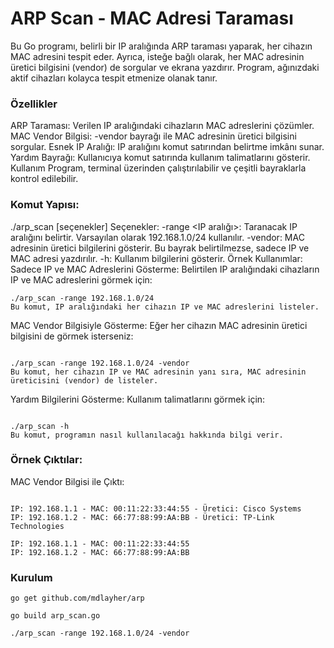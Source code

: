# ARP Scan - MAC Adresi Taraması
Bu Go programı, belirli bir IP aralığında ARP taraması yaparak, her cihazın MAC adresini tespit eder. Ayrıca, isteğe bağlı olarak, her MAC adresinin üretici bilgisini (vendor) de sorgular ve ekrana yazdırır. Program, ağınızdaki aktif cihazları kolayca tespit etmenize olanak tanır.

### Özellikler
ARP Taraması: Verilen IP aralığındaki cihazların MAC adreslerini çözümler.
MAC Vendor Bilgisi: -vendor bayrağı ile MAC adresinin üretici bilgisini sorgular.
Esnek IP Aralığı: IP aralığını komut satırından belirtme imkânı sunar.
Yardım Bayrağı: Kullanıcıya komut satırında kullanım talimatlarını gösterir.
Kullanım
Program, terminal üzerinden çalıştırılabilir ve çeşitli bayraklarla kontrol edilebilir.

### Komut Yapısı:

./arp_scan [seçenekler]
Seçenekler:
-range <IP aralığı>: Taranacak IP aralığını belirtir. Varsayılan olarak 192.168.1.0/24 kullanılır.
-vendor: MAC adresinin üretici bilgilerini gösterir. Bu bayrak belirtilmezse, sadece IP ve MAC adresi yazdırılır.
-h: Kullanım bilgilerini gösterir.
Örnek Kullanımlar:
Sadece IP ve MAC Adreslerini Gösterme: Belirtilen IP aralığındaki cihazların IP ve MAC adreslerini görmek için:


```
./arp_scan -range 192.168.1.0/24
Bu komut, IP aralığındaki her cihazın IP ve MAC adreslerini listeler.
```
MAC Vendor Bilgisiyle Gösterme: Eğer her cihazın MAC adresinin üretici bilgisini de görmek isterseniz:

```

./arp_scan -range 192.168.1.0/24 -vendor
Bu komut, her cihazın IP ve MAC adresinin yanı sıra, MAC adresinin üreticisini (vendor) de listeler.
```
Yardım Bilgilerini Gösterme: Kullanım talimatlarını görmek için:

```

./arp_scan -h
Bu komut, programın nasıl kullanılacağı hakkında bilgi verir.
```
### Örnek Çıktılar:
MAC Vendor Bilgisi ile Çıktı:

```

IP: 192.168.1.1 - MAC: 00:11:22:33:44:55 - Üretici: Cisco Systems
IP: 192.168.1.2 - MAC: 66:77:88:99:AA:BB - Üretici: TP-Link Technologies

```
```
IP: 192.168.1.1 - MAC: 00:11:22:33:44:55
IP: 192.168.1.2 - MAC: 66:77:88:99:AA:BB
```
### Kurulum

```
go get github.com/mdlayher/arp

go build arp_scan.go

./arp_scan -range 192.168.1.0/24 -vendor
```
